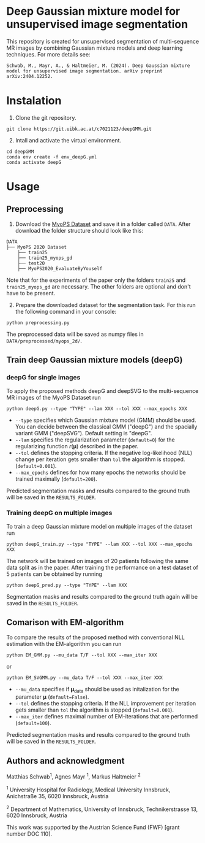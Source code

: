 # Deep Gaussian mixture model for unsupervised image segmentation

This repository is created for unsupervised segmentation of multi-sequence MR images by combining Gaussian mixture models and deep learning techniques. For more details see:

```
Schwab, M., Mayr, A., & Haltmeier, M. (2024). Deep Gaussian mixture model for unsupervised image segmentation. arXiv preprint arXiv:2404.12252.
```


# Instalation

1. Clone the git repository. 
```
git clone https://git.uibk.ac.at/c7021123/deepGMM.git
``` 

2. Intall and activate the virtual environment.
```
cd deepGMM
conda env create -f env_deepG.yml
conda activate deepG
``` 

# Usage

## Preprocessing
1. Download the [MyoPS Dataset](https://mega.nz/folder/BRdnDISQ#FnCg9ykPlTWYe5hrRZxi-w) and save it in a folder called `DATA`. After download the folder structure should look like this:
``` 
DATA
├── MyoPS 2020 Dataset
    ├── train25
    ├── train25_myops_gd
    ├── test20
    ├── MyoPS2020_EvaluateByYouself

```
Note that for the experiments of the paper only the folders `train25` and `train25_myops_gd` are necessary. The other folders are optional and don't have to be present.

2. Prepare the downloaded dataset for the segmentation task. For this run the following command in your console:
```
python preprocessing.py 
``` 
The preprocessed data will be saved as numpy files in `DATA/preprocessed/myops_2d/`.  

## Train deep Gaussian mixture models (deepG)

### deepG for single images

To apply the proposed methods deepG and deepSVG to the multi-sequence MR images of the MyoPS Dataset run
```
python deepG.py --type "TYPE" --lam XXX --tol XXX --max_epochs XXX
``` 
- `--type` specifies which Gaussian mixture model (GMM) should be used. You can decide between the classical GMM ("deepG") and the spacially variant GMM ("deepSVG"). Default setting is "deepG". 
- `--lam` specifies the regularization parameter (`default=0`) for the regularizing function $r(\bm{\mu})$ described in the paper. 
- `--tol` defines the stopping criteria. If the negative log-likelihood (NLL) change per iteration gets smaller than `tol` the algorithm is stopped. (`default=0.001`).  
- `--max_epochs` defines for how many epochs the networks should be trained maximally (`default=200`).

Predicted segmentation masks and results compared to the ground truth will be saved in the `RESULTS_FOLDER`.

### Training deepG on multiple images

To train a deep Gaussian mixture model on multiple images of the dataset run
```
python deepG_train.py --type "TYPE" --lam XXX --tol XXX --max_epochs XXX
``` 
The network will be trained on images of 20 patients following the same data split as in the paper. After training the performance on a test dataset of 5 patients can be obtained by running
```
python deepG_pred.py --type "TYPE" --lam XXX
``` 
Segmentation masks and results compared to the ground truth again will be saved in the `RESULTS_FOLDER`.


## Comarison with EM-algorithm

To compare the results of the proposed method with conventional NLL estimation with the EM-algorithm you can run
```
python EM_GMM.py --mu_data T/F --tol XXX --max_iter XXX

```
or 
```
python EM_SVGMM.py --mu_data T/F --tol XXX --max_iter XXX

```
- `--mu_data` specifies if $\bm{\mu}_{\text{data}}$ should be used as initalization for the parameter $\bm{\mu}$ (`default=False`).
- `--tol` defines the stopping criteria. If the NLL improvement per iteration gets smaller than `tol` the algorithm is stopped (`default=0.001`).  
- `--max_iter` defines maximal number of EM-iterations that are performed (`default=100`).

Predicted segmentation masks and results compared to the ground truth will be saved in the `RESULTS_FOLDER`.


## Authors and acknowledgment
Matthias Schwab<sup>1</sup>, Agnes Mayr <sup>1</sup>, Markus Haltmeier <sup>2</sup>

<sup>1</sup> University Hospital for Radiology, Medical University Innsbruck, Anichstraße 35, 6020 Innsbruck, Austria 

<sup>2</sup> Department of Mathematics, University of Innsbruck, Technikerstrasse 13, 6020 Innsbruck, Austria

This work was supported by the Austrian Science Fund (FWF) [grant number DOC 110].

